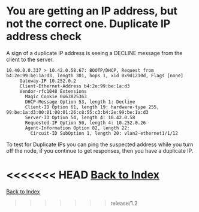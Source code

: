 # You are getting an IP address, but not the correct one. Duplicate IP address check

A sign of a duplicate IP address is seeing a DECLINE message from the client to the server.

```
10.40.0.0.337 > 10.42.0.58.67: BOOTP/DHCP, Request from b4:2e:99:be:1a:d3, length 301, hops 1, xid 0x9d1210d, Flags [none]
     Gateway-IP 10.252.0.2
     Client-Ethernet-Address b4:2e:99:be:1a:d3
     Vendor-rfc1048 Extensions
       Magic Cookie 0x63825363
       DHCP-Message Option 53, length 1: Decline
       Client-ID Option 61, length 19: hardware-type 255, 99:be:1a:d3:00:01:00:01:26:c8:55:c3:b4:2e:99:be:1a:d3
       Server-ID Option 54, length 4: 10.42.0.58
       Requested-IP Option 50, length 4: 10.252.0.26
       Agent-Information Option 82, length 22: 
         Circuit-ID SubOption 1, length 20: vlan2-ethernet1/1/12
```

To test for Duplicate IPs you can ping the suspected address while you turn off the node, if you continue to get responses, then you have a duplicate IP.

<<<<<<< HEAD
[Back to Index](./index.md)
=======
[Back to Index](../index.md)
>>>>>>> release/1.2
